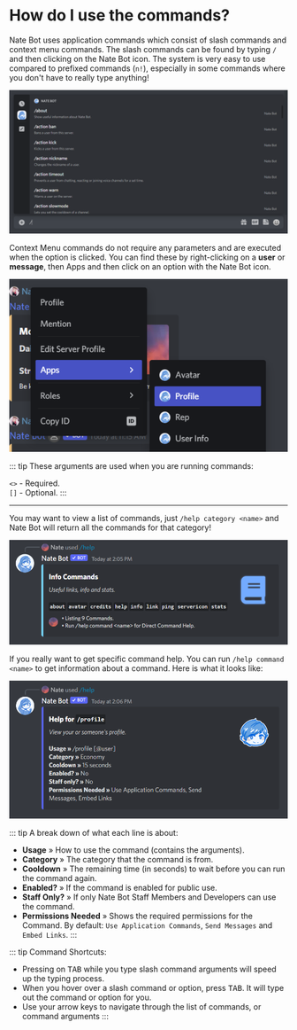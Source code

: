 # How do I use the commands?

Nate Bot uses application commands which consist of slash commands and context menu commands. The slash commands can be found by typing `/` and then clicking on the Nate Bot icon. The system is very easy to use compared to prefixed commands (`n!`), especially in some commands where you don't have to really type anything! 

![](./images/slashcommands.png)


Context Menu commands do not require any parameters and are executed when the option is clicked. You can find these by right-clicking on a **user** or **message**, then Apps and then click on an option with the Nate Bot icon.

![](./images/contextmenu.png)

::: tip
These arguments are used when you are running commands:

`<>` - Required.<br>
`[]` - Optional.
:::

<hr>

You may want to view a list of commands, just `/help category <name>` and Nate Bot will return all the commands for that category!

![](./images/help-category.png)

If you really want to get specific command help. You can run `/help command <name>` to get information about a command. Here is what it looks like:

![](./images/help-command.png)

::: tip A break down of what each line is about:
- **Usage** » How to use the command (contains the arguments).
- **Category** » The category that the command is from.
- **Cooldown** » The remaining time (in seconds) to wait before you can run the command again.
- **Enabled?** » If the command is enabled for public use.
- **Staff Only?** » If only Nate Bot Staff Members and Developers can use the command.
- **Permissions Needed** » Shows the required permissions for the Command. By default: `Use Application Commands`, `Send Messages` and `Embed Links`.
:::

::: tip Command Shortcuts:
- Pressing on <kbd>TAB</kbd> while you type slash command arguments will speed up the typing process.
- When you hover over a slash command or option, press <kbd>TAB</kbd>. It will type out the command or option for you.
- Use your arrow keys to navigate through the list of commands, or command arguments
:::